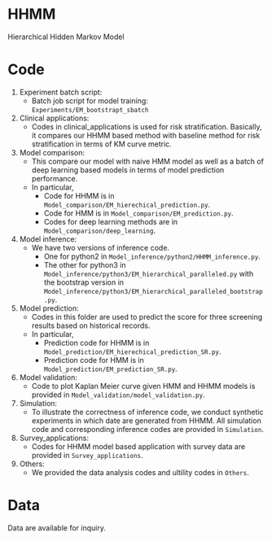 # HHMM
Hierarchical Hidden Markov Model

# Code 

1. Experiment batch script:
   - Batch job script for model training: `Experiments/EM_bootstrapt_sbatch` 
2. Clinical applications:
   - Codes in clinical_applications is used for risk stratification. Basically, 
   it compares our HHMM based method with baseline method for risk stratification in
   terms of KM curve metric.
3. Model comparison:
   - This compare our model with naive HMM model as well as a batch of deep learning 
   based models in terms of model prediction performance.
   - In particular, 
     - Code for HHMM is in `Model_comparison/EM_hierechical_prediction.py`.
     - Code for HMM is in `Model_comparison/EM_prediction.py`.
     - Codes for deep learning methods are in `Model_comparison/deep_learning`.
4. Model inference:
   - We have two versions of inference code. 
     - One for python2 in `Model_inference/python2/HHMM_inference.py`. 
     - The other for python3 in `Model_inference/python3/EM_hierarchical_paralleled.py` with the 
     bootstrap version in `Model_inference/python3/EM_hierarchical_paralleled_bootstrap.py`.
5. Model prediction:
   - Codes in this folder are used to predict the score for three screening results based on historical records.
   - In particular,
     - Prediction code for HHMM is in `Model_prediction/EM_hierechical_prediction_SR.py`.
     - Prediction code for HMM is in `Model_prediction/EM_prediction_SR.py`.
6. Model validation:
   - Code to plot Kaplan Meier curve given HMM and HHMM models is provided in `Model_validation/model_validation.py`.
7. Simulation:
   - To illustrate the correctness of inference code, we conduct synthetic experiments in which date are generated from 
   HHMM. All simulation code and corresponding inference codes are provided in `Simulation`.
8. Survey_applications:
   - Codes for HHMM model based application with survey data are provided in `Survey_applications`.
9. Others:
   - We provided the data analysis codes and ultility codes in `Others`.

# Data
Data are available for inquiry.
